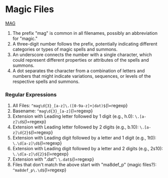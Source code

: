 Magic Files
======
[MAG](https://wiki.ffrtt.ru/index.php/FF8/FileFormat_magfiles)

1. The prefix "mag" is common in all filenames, possibly an abbreviation for "magic."
1. A three-digit number follows the prefix, potentially indicating different categories or types of magic spells and
   summons.
1. An underscore connects the number with a single character, which could represent different properties or attributes
   of the spells and summons.
1. A dot separates the character from a combination of letters and numbers that might indicate variations, sequences, or
   levels of the respective spells and summons.

### Regular Expressions

1. All Files:
   `^mag\d{3}_[a-z]\.([0-9a-z]+|dat)$`{l=regexp}
1. Basename:
   `^mag\d{3}_[a-z]`{l=regexp}
1. Extension with Leading letter followed by 1 digit (e.g., h.0):
   `\.[a-z]\d$`{l=regexp}
1. Extension with Leading letter followed by 2 digits (e.g., b.10):
   `\.[a-z]\d{2}$`{l=regexp}
1. Extension with Leading digit followed by a letter and 1 digit (e.g., 1t0):
   `\.\d[a-z]\d$`{l=regexp}
1. Extension with Leading digit followed by a letter and 2 digits (e.g., 2s10):
   `\.\d[a-z]\d{2}$`{l=regexp}
1. Extension with ".dat":
   `\.dat$`{l=regexp}
1. Files that don't match the above start with "ma8def_p" (magic files?):
   `^ma8def_p\.\d$`{l=regexp}
